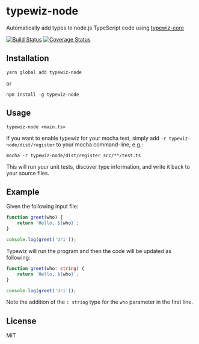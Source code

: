 # typewiz-node

Automatically add types to node.js TypeScript code using [typewiz-core](https://www.npmjs.com/package/typewiz-core)

[![Build Status](https://travis-ci.org/urish/typewiz.png?branch=master)](https://travis-ci.org/urish/typewiz)
[![Coverage Status](https://coveralls.io/repos/github/urish/typewiz/badge.svg?branch=master)](https://coveralls.io/github/urish/typewiz?branch=master)

## Installation

    yarn global add typewiz-node

or

    npm install -g typewiz-node

## Usage

    typewiz-node <main.ts>

If you want to enable typewiz for your mocha test, simply add `-r typewiz-node/dist/register` to your mocha command-line, e.g.:

    mocha -r typewiz-node/dist/register src/**/test.ts

This will run your unit tests, discover type information, and write it back to your source files.

## Example

Given the following input file:

```typescript
function greet(who) {
    return `Hello, ${who}`;
}

console.log(greet('Uri'));
```

Typewiz will run the program and then the code will be updated as following:

```typescript
function greet(who: string) {
    return `Hello, ${who}`;
}

console.log(greet('Uri'));
```

Note the addition of the `: string` type for the `who` parameter in the first line.

## License

MIT
